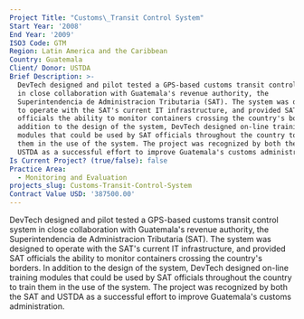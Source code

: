 ```yaml
---
Project Title: "Customs\_Transit Control System"
Start Year: '2008'
End Year: '2009'
ISO3 Code: GTM
Region: Latin America and the Caribbean
Country: Guatemala
Client/ Donor: USTDA
Brief Description: >-
  DevTech designed and pilot tested a GPS-based customs transit control system
  in close collaboration with Guatemala's revenue authority, the
  Superintendencia de Administracion Tributaria (SAT). The system was designed
  to operate with the SAT's current IT infrastructure, and provided SAT
  officials the ability to monitor containers crossing the country's borders. In
  addition to the design of the system, DevTech designed on-line training
  modules that could be used by SAT officials throughout the country to train
  them in the use of the system. The project was recognized by both the SAT and
  USTDA as a successful effort to improve Guatemala's customs administration.
Is Current Project? (true/false): false
Practice Area:
  - Monitoring and Evaluation
projects_slug: Customs-Transit-Control-System
Contract Value USD: '387500.00'
---
```

DevTech designed and pilot tested a GPS-based customs transit control system in close collaboration with Guatemala's revenue authority, the Superintendencia de Administracion Tributaria (SAT). The system was designed to operate with the SAT's current IT infrastructure, and provided SAT officials the ability to monitor containers crossing the country's borders. In addition to the design of the system, DevTech designed on-line training modules that could be used by SAT officials throughout the country to train them in the use of the system. The project was recognized by both the SAT and USTDA as a successful effort to improve Guatemala's customs administration.